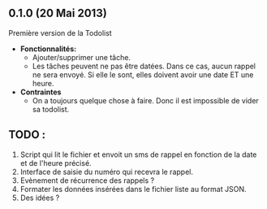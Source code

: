 
## 0.1.0 (20 Mai 2013)

Première version de la Todolist

- **Fonctionnalités:**
  - Ajouter/supprimer une tâche.
  - Les tâches peuvent ne pas être datées. Dans ce cas, aucun rappel ne sera envoyé. Si elle le sont, elles doivent avoir une date ET une heure.
- **Contraintes**
  - On a toujours quelque chose à faire. Donc il est impossible de vider sa todolist.

## TODO :
1. Script qui lit le fichier et envoit un sms de rappel en fonction de la date et de l'heure précisé.
2. Interface de saisie du numéro qui recevra le rappel.
3. Evènement de récurrence des rappels ?
4. Formater les données insérées dans le fichier liste au format JSON.
5. Des idées ?
